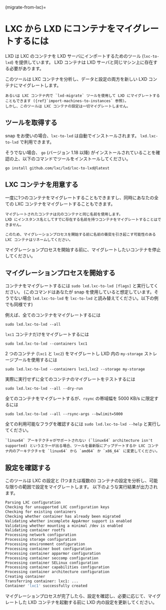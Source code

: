 (migrate-from-lxc)=
# LXC から LXD にコンテナをマイグレートするには

LXD は LXC のコンテナを LXD サーバにインポートするためのツール (`lxc-to-lxd`) を提供しています。
LXD コンテナは LXD サーバと同じマシン上に存在する必要があります。

このツールは LXC コンテナを分析し、データと設定の両方を新しい LXD コンテナにマイグレートします。

```{note}
あるいは LXC コンテナ内で `lxd-migrate` ツールを使用して LXD にマイグレートすることもできます ({ref}`import-machines-to-instances` 参照)。
しかし、このツールは LXC コンテナの設定は一切マイグレートしません。
```

## ツールを取得する

snap をお使いの場合、`lxc-to-lxd` は自動でインストールされます。
`lxd.lxc-to-lxd` で利用できます。

そうでない場合、 `go` (バージョン 1.18 以降) がインストールされていることを確認の上、以下のコマンドでツールをインストールしてください。

    go install github.com/lxc/lxd/lxc-to-lxd@latest

## LXC コンテナを用意する

一度に1つのコンテナをマイグレートすることもできますし、同時にあなたの全ての LXC コンテナをマイグレートすることもできます。

```{note}
マイグレートされたコンテナは元のコンテナと同じ名前を使用します。
LXD にインスタンス名としてすでに存在する名前を持つコンテナをマイグレートすることはできません。

このため、マイグレーションプロセスを開始する前に名前の衝突を引き起こす可能性のある LXC コンテナはリネームしてください。
```

マイグレーションプロセスを開始する前に、マイグレートしたいコンテナを停止してください。

## マイグレーションプロセスを開始する

コンテナをマイグレートするには `sudo lxd.lxc-to-lxd [flags]` と実行してください。
(このコマンドはあなたが snap を使用していると想定しています。そうでない場合 `lxd.lxc-to-lxd` を `lxc-to-lxd` と読み替えてください。以下の例でも同様です)

例えば、全てのコンテナをマイグレートするには

    sudo lxd.lxc-to-lxd --all

`lxc1` コンテナだけをマイグレートするには

    sudo lxd.lxc-to-lxd --containers lxc1

2 つのコンテナ (`lxc1` と `lxc2`) をマイグレートし LXD 内の `my-storage` ストレージプールを使用するには 

    sudo lxd.lxc-to-lxd --containers lxc1,lxc2 --storage my-storage

実際に実行せずに全てのコンテナのマイグレートをテストするには

    sudo lxd.lxc-to-lxd --all --dry-run

全てのコンテナをマイグレートするが、`rsync` の帯域幅を 5000 KB/s に限定するには

    sudo lxd.lxc-to-lxd --all --rsync-args --bwlimit=5000

全ての利用可能なフラグを確認するには `sudo lxd.lxc-to-lxd --help` と実行してください。

```{note}
`linux64` アーキテクチャがサポートされない (`linux64` architecture isn't supported) というエラーが出る場合、ツールを最新版にアップデートするか LXC コンテナ内のアーキテクチャを `linux64` から `amd64` か `x86_64` に変更してください。
```

## 設定を確認する

このツールは LXC の設定と (1つまたは複数の) コンテナの設定を分析し、可能な限りの範囲で設定をマイグレートします。
以下のような実行結果が出力されます。

```bash
Parsing LXC configuration
Checking for unsupported LXC configuration keys
Checking for existing containers
Checking whether container has already been migrated
Validating whether incomplete AppArmor support is enabled
Validating whether mounting a minimal /dev is enabled
Validating container rootfs
Processing network configuration
Processing storage configuration
Processing environment configuration
Processing container boot configuration
Processing container apparmor configuration
Processing container seccomp configuration
Processing container SELinux configuration
Processing container capabilities configuration
Processing container architecture configuration
Creating container
Transferring container: lxc1: ...
Container 'lxc1' successfully created
```

マイグレーションプロセスが完了したら、設定を確認し、必要に応じて、マイグレートした LXD コンテナを起動する前に LXD 内の設定を更新してください。
